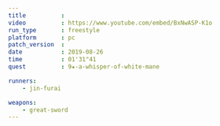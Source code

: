 ```yaml
---
title          :
video          : https://www.youtube.com/embed/BxNwASP-K1o
run_type       : freestyle
platform       : pc
patch_version  : 
date           : 2019-08-26
time           : 01'31"41
quest          : 9★-a-whisper-of-white-mane

runners:
    - jin-furai

weapons:
    - great-sword
---
```

